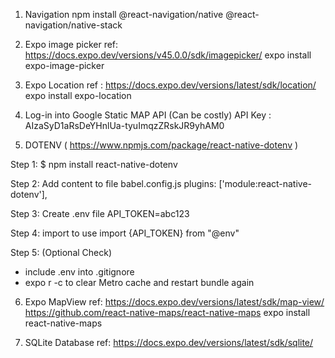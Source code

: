1. Navigation
   npm install @react-navigation/native @react-navigation/native-stack

2. Expo image picker
   ref: https://docs.expo.dev/versions/v45.0.0/sdk/imagepicker/
   expo install expo-image-picker

3. Expo Location
   ref : https://docs.expo.dev/versions/latest/sdk/location/  
   expo install expo-location

4. Log-in into Google Static MAP API (Can be costly)
   API Key : AIzaSyD1aRsDeYHnlUa-tyuImqzZRskJR9yhAM0

5. DOTENV ( https://www.npmjs.com/package/react-native-dotenv )

Step 1: $ npm install react-native-dotenv

Step 2: Add content to file babel.config.js
plugins: ['module:react-native-dotenv'],

Step 3: Create .env file
API_TOKEN=abc123

Step 4: import to use
import {API_TOKEN} from "@env"

Step 5: (Optional Check)

- include .env into .gitignore
- expo r -c to clear Metro cache and restart bundle again

6. Expo MapView
   ref: https://docs.expo.dev/versions/latest/sdk/map-view/
   https://github.com/react-native-maps/react-native-maps
   expo install react-native-maps

7. SQLite Database
   ref: https://docs.expo.dev/versions/latest/sdk/sqlite/
